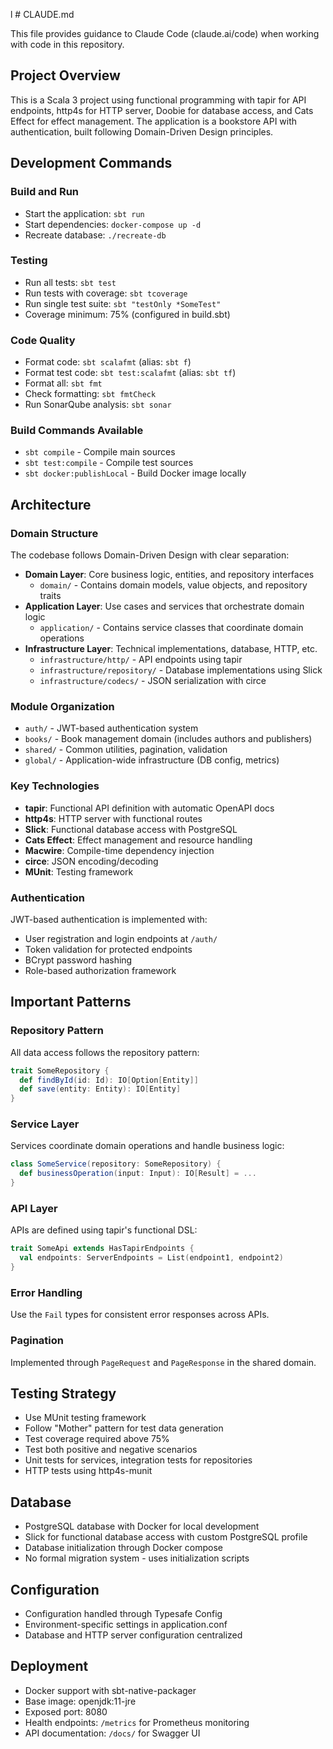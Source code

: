 l # CLAUDE.md

This file provides guidance to Claude Code (claude.ai/code) when working with code in this repository.

## Project Overview

This is a Scala 3 project using functional programming with tapir for API endpoints, http4s for HTTP server, Doobie for database access, and Cats Effect for effect management. The application is a bookstore API with authentication, built following Domain-Driven Design principles.

## Development Commands

### Build and Run
- Start the application: `sbt run`
- Start dependencies: `docker-compose up -d`
- Recreate database: `./recreate-db`

### Testing
- Run all tests: `sbt test`
- Run tests with coverage: `sbt tcoverage`
- Run single test suite: `sbt "testOnly *SomeTest"`
- Coverage minimum: 75% (configured in build.sbt)

### Code Quality
- Format code: `sbt scalafmt` (alias: `sbt f`)
- Format test code: `sbt test:scalafmt` (alias: `sbt tf`)
- Format all: `sbt fmt`
- Check formatting: `sbt fmtCheck`
- Run SonarQube analysis: `sbt sonar`

### Build Commands Available
- `sbt compile` - Compile main sources
- `sbt test:compile` - Compile test sources
- `sbt docker:publishLocal` - Build Docker image locally

## Architecture

### Domain Structure
The codebase follows Domain-Driven Design with clear separation:

- **Domain Layer**: Core business logic, entities, and repository interfaces
  - `domain/` - Contains domain models, value objects, and repository traits
- **Application Layer**: Use cases and services that orchestrate domain logic
  - `application/` - Contains service classes that coordinate domain operations
- **Infrastructure Layer**: Technical implementations, database, HTTP, etc.
  - `infrastructure/http/` - API endpoints using tapir
  - `infrastructure/repository/` - Database implementations using Slick
  - `infrastructure/codecs/` - JSON serialization with circe

### Module Organization
- `auth/` - JWT-based authentication system
- `books/` - Book management domain (includes authors and publishers)
- `shared/` - Common utilities, pagination, validation
- `global/` - Application-wide infrastructure (DB config, metrics)

### Key Technologies
- **tapir**: Functional API definition with automatic OpenAPI docs
- **http4s**: HTTP server with functional routes
- **Slick**: Functional database access with PostgreSQL
- **Cats Effect**: Effect management and resource handling
- **Macwire**: Compile-time dependency injection
- **circe**: JSON encoding/decoding
- **MUnit**: Testing framework

### Authentication
JWT-based authentication is implemented with:
- User registration and login endpoints at `/auth/`
- Token validation for protected endpoints
- BCrypt password hashing
- Role-based authorization framework

## Important Patterns

### Repository Pattern
All data access follows the repository pattern:
```scala
trait SomeRepository {
  def findById(id: Id): IO[Option[Entity]]
  def save(entity: Entity): IO[Entity]
}
```

### Service Layer
Services coordinate domain operations and handle business logic:
```scala
class SomeService(repository: SomeRepository) {
  def businessOperation(input: Input): IO[Result] = ...
}
```

### API Layer
APIs are defined using tapir's functional DSL:
```scala
trait SomeApi extends HasTapirEndpoints {
  val endpoints: ServerEndpoints = List(endpoint1, endpoint2)
}
```

### Error Handling
Use the `Fail` types for consistent error responses across APIs.

### Pagination
Implemented through `PageRequest` and `PageResponse` in the shared domain.

## Testing Strategy

- Use MUnit testing framework
- Follow "Mother" pattern for test data generation
- Test coverage required above 75%
- Test both positive and negative scenarios
- Unit tests for services, integration tests for repositories
- HTTP tests using http4s-munit

## Database

- PostgreSQL database with Docker for local development
- Slick for functional database access with custom PostgreSQL profile
- Database initialization through Docker compose
- No formal migration system - uses initialization scripts

## Configuration

- Configuration handled through Typesafe Config
- Environment-specific settings in application.conf
- Database and HTTP server configuration centralized

## Deployment

- Docker support with sbt-native-packager
- Base image: openjdk:11-jre
- Exposed port: 8080
- Health endpoints: `/metrics` for Prometheus monitoring
- API documentation: `/docs/` for Swagger UI